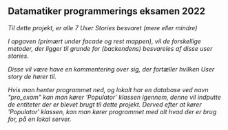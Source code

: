 
## Datamatiker programmerings eksamen 2022

*Til dette projekt, er alle 7 User Stories besvaret (mere eller mindre)*

*I opgaven (primært under facade og rest mappen), vil de forskellige metoder,
der ligger til grunde for (backendens) besvareles af disse user stories.*

*Disse vil være have en kommentering over sig, der fortæller hvilken User story
de hører til.*

*Hvis man henter programmet ned, og lokalt har en database ved navn "pro_exam"
kan man kører 'Populator' klassen igennem, denne vil indputte de entiteter der er blevet brugt
til dette projekt. Derved efter at kører 'Populator' klassen, kan man kører programmet med alt
hvad der er brug for, på en lokal server.*

